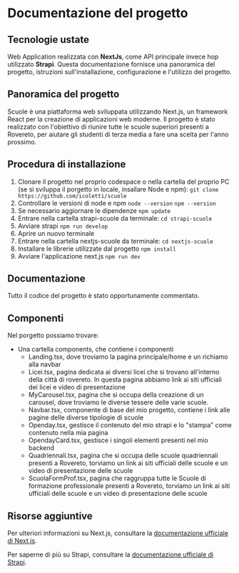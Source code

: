 # Documentazione del progetto
## Tecnologie ustate
Web Application realizzata con **NextJs**, come API principale invece hop utilizzato **Strapi**.
Questa documentazione fornisce una panoramica del progetto, istruzioni sull'installazione, configurazione e l'utilizzo del progetto.

## Panoramica del progetto
Scuole è una piattaforma web sviluppata utilizzando Next.js, un framework React per la creazione di applicazioni web moderne. Il progetto è stato realizzato con l'obiettivo di riunire tutte le scuole superiori presenti a Rovereto, per aiutare gli studenti di terza media a fare una scelta per l'anno prossimo.


## Procedura di installazione
1. Clonare il progetto nel proprio codespace o nella cartella del proprio PC (se si sviluppa il porgetto in locale, insallare Node e npm):
`git clone https://github.com/icoletti/scuole`
2. Controllare le versioni di node e npm `node --version` `npm --version`
3. Se necessario aggiornare le dipendenze `npm update`
4. Entrare nella cartella strapi-scuole da terminale: `cd strapi-scuole`
5. Avviare strapi `npm run develop`
6. Aprire un nuovo terminale
7. Entrare nella cartella nextjs-scuole da terminale: `cd nextjs-scuole`
8. Installare le librerie utilizzate dal progetto `npm install`
9. Avviare l'applicazione  next.js `npm run dev`

## Documentazione
Tutto il codice del progetto è stato opportunamente commentato.

## Componenti
Nel porgetto possiamo trovare:
- Una cartella components, che contiene i componenti
    - Landing.tsx, dove troviamo la pagina principale/home e un richiamo alla navbar
    - Licei.tsx, pagina dedicata ai diversi licei che si trovano all'interno della città di rovereto. In questa pagina abbiamo link ai siti ufficiali dei licei e video di presentazione
    - MyCarousel.tsx, pagina che si occupa della creazione di un carousel, dove troviamo le diverse tessere delle varie scuole.
    - Navbar.tsx, componente di base del mio progetto, contiene i link alle pagine delle diverse tipologie di scuole
    - Openday.tsx, gestisce il contenuto del mio strapi e lo "stampa" come contenuto nella mia pagina
    - OpendayCard.tsx, gestisce i singoli elementi presenti nel mio backend
    - Quadriennali.tsx, pagina che si occupa delle scuole quadriennali presenti a Rovereto, torviamo un link ai siti ufficiali delle scuole e un video di presentazione delle scuole
    - ScuolaFormProf.tsx, pagina che raggruppa tutte le Scuole di formazione professionale presenti a Rovereto, torviamo un link ai siti ufficiali delle scuole e un video di presentazione delle scuole

## Risorse aggiuntive
Per ulteriori informazioni su Next.js, consultare la [documentazione ufficiale di Next.js](https://nextjs.org/docs).

Per saperne di più su Strapi, consultare la [documentazione ufficiale di Strapi](https://docs.strapi.io/).